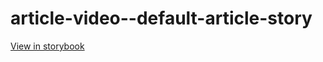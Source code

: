 # article-video--default-article-story

[View in storybook](https://raw.githack.com/Independent-Digital-News-and-Media-Ltd/standard-pwamp-sb/PR-804-sb/index.html?path=/story/article-video--default-article-story)